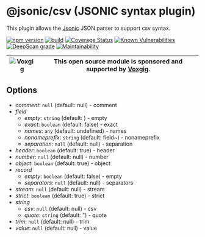 # @jsonic/csv (JSONIC syntax plugin)

This plugin allows the [Jsonic](https://jsonic.senecajs.org) JSON
parser to support csv syntax.

[![npm version](https://img.shields.io/npm/v/@jsonic/csv.svg)](https://npmjs.com/package/@jsonic/csv)
[![build](https://github.com/jsonicjs/csv/actions/workflows/build.yml/badge.svg)](https://github.com/jsonicjs/csv/actions/workflows/build.yml)
[![Coverage Status](https://coveralls.io/repos/github/jsonicjs/csv/badge.svg?branch=main)](https://coveralls.io/github/jsonicjs/csv?branch=main)
[![Known Vulnerabilities](https://snyk.io/test/github/jsonicjs/csv/badge.svg)](https://snyk.io/test/github/jsonicjs/csv)
[![DeepScan grade](https://deepscan.io/api/teams/5016/projects/22466/branches/663906/badge/grade.svg)](https://deepscan.io/dashboard#view=project&tid=5016&pid=22466&bid=663906)
[![Maintainability](https://api.codeclimate.com/v1/badges/10e9bede600896c77ce8/maintainability)](https://codeclimate.com/github/jsonicjs/csv/maintainability)

| ![Voxgig](https://www.voxgig.com/res/img/vgt01r.png) | This open source module is sponsored and supported by [Voxgig](https://www.voxgig.com). |
| ---------------------------------------------------- | --------------------------------------------------------------------------------------- |



<!--START:options-->
## Options
* _comment_: `null` (default: null) - comment
* _field_
  * _empty_: `string` (default: ) - empty
  * _exact_: `boolean` (default: false) - exact
  * _names_: `any` (default: undefined) - names
  * _nonameprefix_: `string` (default: field~) - nonameprefix
  * _separation_: `null` (default: null) - separation
* _header_: `boolean` (default: true) - header
* _number_: `null` (default: null) - number
* _object_: `boolean` (default: true) - object
* _record_
  * _empty_: `boolean` (default: false) - empty
  * _separators_: `null` (default: null) - separators
* _stream_: `null` (default: null) - stream
* _strict_: `boolean` (default: true) - strict
* _string_
  * _csv_: `null` (default: null) - csv
  * _quote_: `string` (default: ") - quote
* _trim_: `null` (default: null) - trim
* _value_: `null` (default: null) - value

<!--END:options-->






